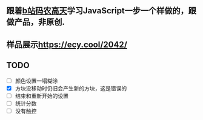 ## 跟着[b站码农高天](https://space.bilibili.com/245645656/)学习JavaScript一步一个样做的，跟做产品，非原创.
## 样品展示<https://ecy.cool/2042/>
## TODO
- [ ] 颜色设置一塌糊涂
- [x] 方块没移动时仍旧会产生新的方块，这是错误的
- [ ] 结束和重新开始的设置
- [ ] 统计分数
- [ ] 没有触控

